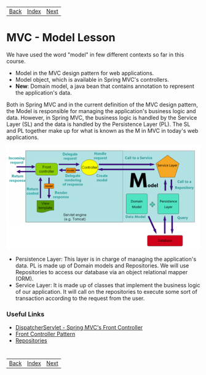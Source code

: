 <table width="100%">
    <tr>
        <td><a href="./../001_Spring_Fundamentals/023_Thymeleaf.md">Back</a></td>
        <td><a href="../../Index.md">Index</a></td>
        <td><a href="./002_JPA.md">Next</a></td>
    </tr>
</table>

#

#       MVC - Model Lesson

We have used the word "model" in few different contexts so far in this course.

*   Model in the MVC design pattern for web applications.
*   Model object, which is available in Spring MVC's controllers.
*   __New__: Domain model, a java bean that contains annotation to represent the application's data.

Both in Spring MVC and in the current definition of the MVC design pattern, the Model is responsible for managing the application's business logic and data. However, in Spring MVC, the business logic is handled by the Service Layer (SL) and the data is handled by the Persistence Layer (PL). The SL and PL together make up for what is known as the M in MVC in today's web applications.

<img src="./../../000_img/springMVC.png">

*   Persistence Layer: This layer is in charge of managing the application's data. PL is made up of Domain models and Repositories. We will use Repositories to access our database via an object relational mapper (ORM).
*   Service Layer: It is made up of classes that implement the business logic of our application. It will call on the repositories to execute some sort of transaction according to the request from the user.
### __Useful Links__
*   [DispatcherServlet - Spring MVC's Front Controller](https://docs.spring.io/spring/docs/current/spring-framework-reference/html/mvc.html#mvc-servlet)
*   [Front Controller Pattern](http://www.oracle.com/technetwork/java/frontcontroller-135648.html)
*   [Repositories](https://docs.spring.io/spring-data/data-commons/docs/1.6.1.RELEASE/reference/html/repositories.html)

#

[]()
<table width="100%">
    <tr>
        <td><a href="./../001_Spring_Fundamentals/023_Thymeleaf.md">Back</a></td>
        <td><a href="../../Index.md">Index</a></td>
        <td><a href="./002_JPA.md">Next</a></td>
    </tr>
</table>